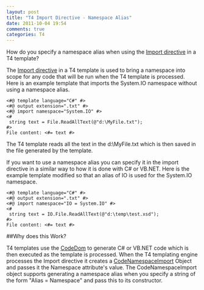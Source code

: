 ```yaml
---
layout: post
title: "T4 Import Directive - Namespace Alias"
date: 2011-10-04 19:54
comments: true
categories: T4
---
```


How do you specify a namespace alias when using the [Import directive](http://msdn.microsoft.com/en-us/library/gg586948.aspx) in a T4 template?

The [Import directive](http://msdn.microsoft.com/en-us/library/gg586948.aspx) in a T4 template is used to bring a namespace  into scope for any code that will be run when the T4 template is processed. Here is an example template that imports the System.IO namespace without using a namespace alias.

    <#@ template language="C#" #> 
    <#@ output extension=".txt" #> 
    <#@ import namespace="System.IO" #> 
    <# 
     string text = File.ReadAllText(@"d:\MyFile.txt"); 
    #> 
    File content: <#= text #>

The T4 template reads all the text in the d:\MyFile.txt which is then saved in the file generated by the template.

If you want to use a namespace alias you can specify it in the import directive in a similar way to how it is done with C# or VB.NET. Here is the example template modified so that an alias of IO is used for the System.IO namespace.

    <#@ template language="C#" #> 
    <#@ output extension=".txt" #> 
    <#@ import namespace="IO = System.IO" #> 
    <# 
     string text = IO.File.ReadAllText(@"d:\temp\test.xsd"); 
    #> 
    File content: <#= text #>

##Why does this Work?

T4 templates use the  [CodeDom](http://msdn.microsoft.com/en-us/library/y2k85ax6.aspx) to generate C# or VB.NET code which is then executed as the template is processed. When the T4 templating engine processes the Import directive it creates a    [CodeNamespaceImport](http://msdn.microsoft.com/en-us/library/system.codedom.codenamespaceimport.aspx) Object and passes it the Namespace attribute&apos;s value. The CodeNamespaceImport object supports generating a namespace alias when you specify a string of the form &quot;Alias = Namespace&quot; and pass this to its constructor.
